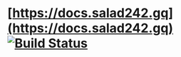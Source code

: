 # [https://docs.salad242.gq](https://docs.salad242.gq) [![Build Status](https://travis-ci.org/Kore-Development/saladbot-api.svg?branch=master)](https://travis-ci.org/Kore-Development/saladbot-api)
